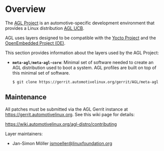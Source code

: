 Overview
========

The
[AGL Project](https://www.automotivelinux.org/) is an automotive-specific
development environment that provides a Linux distribution
[AGL UCB](https://www.automotivelinux.org/software/unified-code-base).

AGL uses layers designed to be compatible with the
[Yocto Project](https://www.yoctoproject.org) and the
[OpenEmbedded Project (OE)](https://www.openembedded.org/wiki/Main_Page).

This section provides information about the layers used by the AGL Project:

* **`meta-agl/meta-agl-core`**: Minimal set of software needed to create an AGL distribution
  used to boot a system.
  AGL profiles are built on top of this minimal set of software.

    ```
    $ git clone https://gerrit.automotivelinux.org/gerrit/AGL/meta-agl
    ```

Maintenance
-----------

All patches must be submitted via the AGL Gerrit instance at
<https://gerrit.automotivelinux.org>.  See this wiki page for
details:

<https://wiki.automotivelinux.org/agl-distro/contributing>

Layer maintainers:
* Jan-Simon Möller <jsmoeller@linuxfoundation.org>

